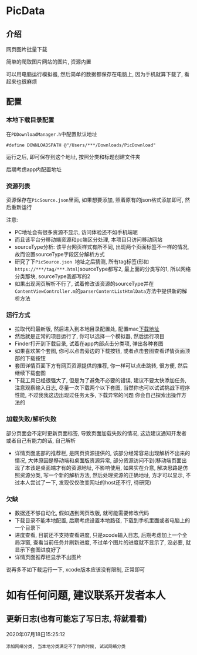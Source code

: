 # PicData

## 介绍
网页图片批量下载

简单的爬取图片网站的图片, 资源内置

可以用电脑运行模拟器, 然后简单的数据都保存在电脑上, 因为手机就算下载了, 看起来也很麻烦

## 配置

<span id="jump"></span>
### 本地下载目录配置

在`PDDownloadManager.h`中配置默认地址

`#define DOWNLOADSPATH @"/Users/***/Downloads/PicDownload"`

运行之后, 即可保存到这个地址, 按照分类和标题创建文件夹

后期考虑app内配置地址

### 资源列表
资源保存在`PicSource.json`里面, 如果想要添加, 照着原有的json格式添加即可, 然后重新运行

注意: 

* PC地址会有很多资源不显示, 访问体验还不如手机端呢
* 而且该平台分移动端资源和pc端区分处理, 本项目只访问移动网站
* sourceType分析: 该平台网页样式有所不同, 出现两个页面标签不一样的情况, 故而设置sourceType字段区分解析方式
* 研究了下`PicSource.json `地址之后猜测, 所有tag标签(形如`https://***/tag/***.html`)sourceType都写2, 最上面的分类写的1, 所以网络分类那块, sourceType我都写的2
* 如果出现网页解析不行了, 试着修改该资源的sourceType并在`ContentViewController.m`的`parserContentListHtmlData`方法中提供新的解析方法

### 运行方式
* 拉取代码最新版, 然后进入到本地目录配置处, 配置mac[下载地址](#jump)
* 然后就是正常的项目运行了, 你可以选择一个模拟器, 然后运行项目
* Finder打开到下载目录, 试着在app内部点击分类项, 弹出各种套图
* 如果喜欢某个套图, 你可以点击旁边的下载按钮, 或者点击套图查看详情页面顶部的下载按钮
* 套图详情页面下方有网页资源提供的推荐, 你一样可以点击跳转, 很方便, 然后继续下载套图
* 下载工具已经很强大了, 但是为了避免不必要的错误, 建议不要太快添加任务, 注意观察输入日志, 尽量一次下载两个以下套图, 当然你也可以试试挑战下程序性能, 不过我我这边出现过任务太多, 下载异常的问题
你会自己探索出操作方法的

### 加载失败/解析失败
部分页面会不定时更新页面标签, 导致页面加载失败的情况, 这边建议通知开发者或者自己有能力的话, 自己解析

* 详情页面底部的推荐栏, 是网页资源提供的, 该部分经常容易出现解析不出来的情况, 大体原因是移动端和桌面版资源异常, 部分资源访问不到(移动端页面出现了本该是桌面端才有的资源地址, 不影响使用, 如果实在介意, 解决思路是仿照资源分类, 写一个新的解析方法, 然后处理资源的正确地址, 方才可以显示, 不过本人尝试了一下, 发现仅仅改变网址的host还不行, 待研究)

### 欠缺
* 数据还不够自动化, 假如遇到网页改版, 就可能需要修改代码
* 下载目录不能本地配置, 后期考虑设置本地路径, 下载到手机里面或者电脑上的一个目录下
* 进度查看, 目前还不支持查看进度, 只是xcode输入日志, 后期考虑加上一个全局浮窗, 查看当前任务并刷新进度, 不过单个图片的进度就不显示了, 没必要, 就显示下套图进度好了
* 详情页面推荐栏显示不出图片

说再多不如下载运行一下, xcode版本应该没有限制, 正常即可

# 如有任何问题, 建议联系开发者本人

## 更新日志(也有可能忘了写日志, 将就看看)

2020年07月18日15:25:12 
```
添加网络分类, 当本地分类满足不了你的时候, 试试网络分类
```
